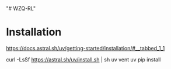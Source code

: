 "# WZQ-RL" 


# Installation
https://docs.astral.sh/uv/getting-started/installation/#__tabbed_1_1

curl -LsSf https://astral.sh/uv/install.sh | sh
uv vent
uv pip install